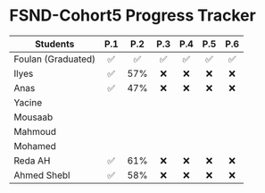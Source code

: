 # FSND-Cohort5 Progress Tracker

| Students           | P.1 | P.2 | P.3 | P.4 | P.5 | P.6 |
| ------------------ |:---:|:---:|:---:|:---:|:---:|:---:|
| Foulan (Graduated) | ✅   | ✅   | ✅   | ✅   | ✅   | ✅   |
| Ilyes              | ✅   | 57% | ❌   | ❌   | ❌   | ❌   |
| Anas               | ✅   | 47% | ❌   | ❌   | ❌   | ❌   |
| Yacine             |     |     |     |     |     |     |
| Mousaab            |     |     |     |     |     |     |
| Mahmoud            |     |     |     |     |     |     |
| Mohamed            |     |     |     |     |     |     |
| Reda AH            |  ✅   | 61% |  ❌    |  ❌   |  ❌    |  ❌   |
| Ahmed Shebl        | ✅   | 58% |   ❌  |   ❌  |  ❌   |   ❌  |
